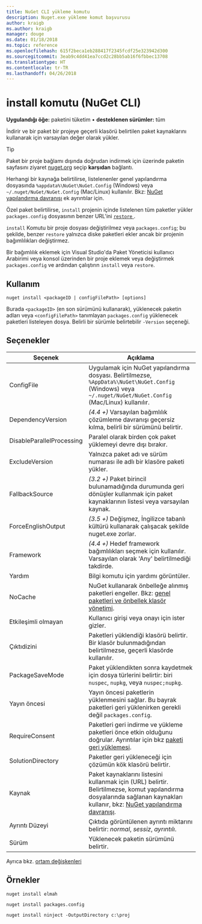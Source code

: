 ```yaml
---
title: NuGet CLI yükleme komutu
description: Nuget.exe yükleme komut başvurusu
author: kraigb
ms.author: kraigb
manager: douge
ms.date: 01/18/2018
ms.topic: reference
ms.openlocfilehash: 615f2beca1eb288417f2345fcdf25e323942d300
ms.sourcegitcommit: 3eab9c4dd41ea7ccd2c28bb5ab16f6fbbec13708
ms.translationtype: HT
ms.contentlocale: tr-TR
ms.lasthandoff: 04/26/2018
---
```

# <a name="install-command-nuget-cli"></a>install komutu (NuGet CLI)

**Uygulandığı öğe:** paketini tüketim &bullet; **desteklenen sürümler:** tüm

İndirir ve bir paket bir projeye geçerli klasörü belirtilen paket kaynaklarını kullanarak için varsayılan değer olarak yükler.

> [!Tip]
> Paket bir proje bağlamı dışında doğrudan indirmek için üzerinde paketin sayfasını ziyaret [nuget.org](https://www.nuget.org) seçip **karşıdan** bağlantı.

Herhangi bir kaynağa belirtilirse, listelenenler genel yapılandırma dosyasında `%appdata%\NuGet\NuGet.Config` (Windows) veya `~/.nuget/NuGet/NuGet.Config` (Mac/Linux) kullanılır. Bkz: [NuGet yapılandırma davranışı](../consume-packages/configuring-nuget-behavior.md) ek ayrıntılar için.

Özel paket belirtilirse, `install` projenin içinde listelenen tüm paketler yükler `packages.config` dosyasının benzer URL'ini [ `restore` ](cli-ref-restore.md).

`install` Komutu bir proje dosyası değiştirilmez veya `packages.config`; bu şekilde, benzer `restore` yalnızca diske paketleri ekler ancak bir projenin bağımlılıkları değiştirmez.

Bir bağımlılık eklemek için Visual Studio'da Paket Yöneticisi kullanıcı Arabirimi veya konsol üzerinden bir proje eklemek veya değiştirmek `packages.config` ve ardından çalıştırın `install` veya `restore`.

## <a name="usage"></a>Kullanım

```cli
nuget install <packageID | configFilePath> [options]
```

Burada `<packageID>` (en son sürümünü kullanarak), yüklenecek paketin adları veya `<configFilePath>` tanımlayan `packages.config` yüklenecek paketleri listeleyen dosya. Belirli bir sürümle belirtebilir `-Version` seçeneği.

## <a name="options"></a>Seçenekler

| Seçenek | Açıklama |
| --- | --- |
| ConfigFile | Uygulamak için NuGet yapılandırma dosyası. Belirtilmezse, `%AppData%\NuGet\NuGet.Config` (Windows) veya `~/.nuget/NuGet/NuGet.Config` (Mac/Linux) kullanılır.|
| DependencyVersion | *(4.4 +)*  Varsayılan bağımlılık çözümleme davranışı geçersiz kılma, belirli bir sürümünü belirtir. |
| DisableParallelProcessing | Paralel olarak birden çok paket yüklemeyi devre dışı bırakır. |
| ExcludeVersion | Yalnızca paket adı ve sürüm numarası ile adlı bir klasöre paketi yükler. |
| FallbackSource | *(3.2 +)*  Paket birincil bulunamadığında durumunda geri dönüşler kullanmak için paket kaynaklarının listesi veya varsayılan kaynak. |
| ForceEnglishOutput | *(3.5 +)*  Değişmez, İngilizce tabanlı kültürü kullanarak çalışacak şekilde nuget.exe zorlar. |
| Framework | *(4.4 +)*  Hedef framework bağımlılıkları seçmek için kullanılır. Varsayılan olarak 'Any' belirtilmediği takdirde. |
| Yardım | Bilgi komutu için yardımı görüntüler. |
| NoCache | NuGet kullanarak önbelleğe alınmış paketleri engeller. Bkz: [genel paketleri ve önbellek klasör yönetimi](../consume-packages/managing-the-global-packages-and-cache-folders.md). |
| Etkileşimli olmayan | Kullanıcı girişi veya onayı için ister gizler. |
| Çıktıdizini | Paketleri yüklendiği klasörü belirtir. Bir klasör bulunmadığından belirtilmezse, geçerli klasörde kullanılır. |
| PackageSaveMode | Paket yüklendikten sonra kaydetmek için dosya türlerini belirtir: biri `nuspec`, `nupkg`, veya `nuspec;nupkg`. |
| Yayın öncesi | Yayın öncesi paketlerin yüklenmesini sağlar. Bu bayrak paketleri geri yüklenirken gerekli değil `packages.config`. |
| RequireConsent | Paketleri geri indirme ve yükleme paketleri önce etkin olduğunu doğrular. Ayrıntılar için bkz [paketi geri yüklemesi](../consume-packages/package-restore.md). |
| SolutionDirectory | Paketler geri yükleneceği için çözümün kök klasörü belirtir. |
| Kaynak | Paket kaynaklarını listesini kullanmak için (URL) belirtir. Belirtilmezse, komut yapılandırma dosyalarında sağlanan kaynakları kullanır, bkz: [NuGet yapılandırma davranışı](../consume-packages/configuring-nuget-behavior.md). |
| Ayrıntı Düzeyi | Çıktıda görüntülenen ayrıntı miktarını belirtir: *normal*, *sessiz*, *ayrıntılı*. |
| Sürüm | Yüklenecek paketin sürümünü belirtir. |

Ayrıca bkz. [ortam değişkenleri](cli-ref-environment-variables.md)

## <a name="examples"></a>Örnekler

```cli
nuget install elmah

nuget install packages.config

nuget install ninject -OutputDirectory c:\proj
```
